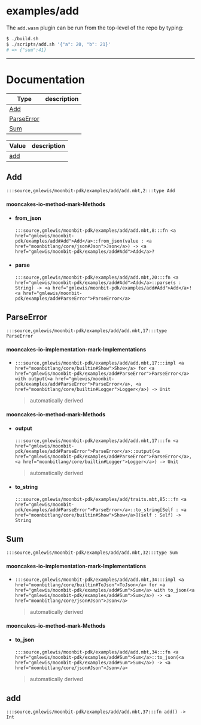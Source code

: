 # examples/add

The `add.wasm` plugin can be run from the top-level of the repo by
typing:

```bash
$ ./build.sh
$ ./scripts/add.sh '{"a": 20, "b": 21}'
# => {"sum":41}
```

---
# Documentation
|Type|description|
|---|---|
|[Add](#Add)||
|[ParseError](#ParseError)||
|[Sum](#Sum)||

|Value|description|
|---|---|
|[add](#add)||

## Add

```moonbit
:::source,gmlewis/moonbit-pdk/examples/add/add.mbt,2:::type Add
```


#### mooncakes-io-method-mark-Methods
- #### from\_json
  ```moonbit
  :::source,gmlewis/moonbit-pdk/examples/add/add.mbt,8:::fn <a href="gmlewis/moonbit-pdk/examples/add#Add">Add</a>::from_json(value : <a href="moonbitlang/core/json#Json">Json</a>) -> <a href="gmlewis/moonbit-pdk/examples/add#Add">Add</a>?
  ```
  > 
- #### parse
  ```moonbit
  :::source,gmlewis/moonbit-pdk/examples/add/add.mbt,20:::fn <a href="gmlewis/moonbit-pdk/examples/add#Add">Add</a>::parse(s : String) -> <a href="gmlewis/moonbit-pdk/examples/add#Add">Add</a>!<a href="gmlewis/moonbit-pdk/examples/add#ParseError">ParseError</a>
  ```
  > 

## ParseError

```moonbit
:::source,gmlewis/moonbit-pdk/examples/add/add.mbt,17:::type ParseError
```


#### mooncakes-io-implementation-mark-Implementations
- ```moonbit
  :::source,gmlewis/moonbit-pdk/examples/add/add.mbt,17:::impl <a href="moonbitlang/core/builtin#Show">Show</a> for <a href="gmlewis/moonbit-pdk/examples/add#ParseError">ParseError</a> with output(<a href="gmlewis/moonbit-pdk/examples/add#ParseError">ParseError</a>, <a href="moonbitlang/core/builtin#Logger">Logger</a>) -> Unit
  ```
  > automatically derived

#### mooncakes-io-method-mark-Methods
- #### output
  ```moonbit
  :::source,gmlewis/moonbit-pdk/examples/add/add.mbt,17:::fn <a href="gmlewis/moonbit-pdk/examples/add#ParseError">ParseError</a>::output(<a href="gmlewis/moonbit-pdk/examples/add#ParseError">ParseError</a>, <a href="moonbitlang/core/builtin#Logger">Logger</a>) -> Unit
  ```
  > automatically derived
- #### to\_string
  ```moonbit
  :::source,gmlewis/moonbit-pdk/examples/add/traits.mbt,85:::fn <a href="gmlewis/moonbit-pdk/examples/add#ParseError">ParseError</a>::to_string[Self : <a href="moonbitlang/core/builtin#Show">Show</a>](self : Self) -> String
  ```
  > 

## Sum

```moonbit
:::source,gmlewis/moonbit-pdk/examples/add/add.mbt,32:::type Sum
```


#### mooncakes-io-implementation-mark-Implementations
- ```moonbit
  :::source,gmlewis/moonbit-pdk/examples/add/add.mbt,34:::impl <a href="moonbitlang/core/builtin#ToJson">ToJson</a> for <a href="gmlewis/moonbit-pdk/examples/add#Sum">Sum</a> with to_json(<a href="gmlewis/moonbit-pdk/examples/add#Sum">Sum</a>) -> <a href="moonbitlang/core/json#Json">Json</a>
  ```
  > automatically derived

#### mooncakes-io-method-mark-Methods
- #### to\_json
  ```moonbit
  :::source,gmlewis/moonbit-pdk/examples/add/add.mbt,34:::fn <a href="gmlewis/moonbit-pdk/examples/add#Sum">Sum</a>::to_json(<a href="gmlewis/moonbit-pdk/examples/add#Sum">Sum</a>) -> <a href="moonbitlang/core/json#Json">Json</a>
  ```
  > automatically derived

## add

```moonbit
:::source,gmlewis/moonbit-pdk/examples/add/add.mbt,37:::fn add() -> Int
```

